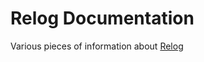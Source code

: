 # Relog Documentation

Various pieces of information about [Relog](https://apps.apple.com/us/app/relog-task-logger/id6462759656)

